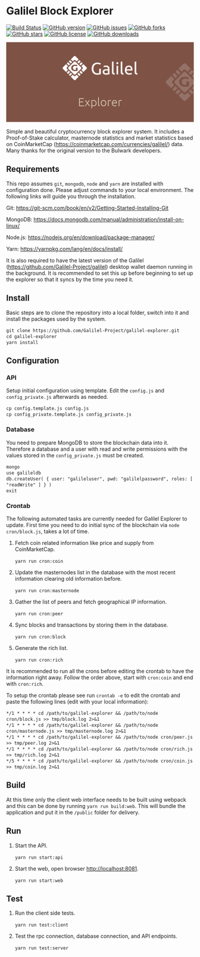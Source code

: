 # Galilel Block Explorer

[![Build Status](https://travis-ci.com/Galilel-Project/galilel-explorer.svg?branch=master)](https://travis-ci.com/Galilel-Project/galilel-explorer)
[![GitHub version](https://badge.fury.io/gh/Galilel-Project%2Fgalilel-explorer.svg)](https://github.com/Galilel-Project/galilel-explorer/releases)
[![GitHub issues](https://img.shields.io/github/issues/Galilel-Project/galilel-explorer.svg)](https://github.com/Galilel-Project/galilel-explorer/issues)
[![GitHub forks](https://img.shields.io/github/forks/Galilel-Project/galilel-explorer.svg)](https://github.com/Galilel-Project/galilel-explorer/network/members)
[![GitHub stars](https://img.shields.io/github/stars/Galilel-Project/galilel-explorer.svg)](https://github.com/Galilel-Project/galilel-explorer/stargazers)
[![GitHub license](https://img.shields.io/github/license/Galilel-Project/galilel-explorer.svg)](https://github.com/Galilel-Project/galilel-explorer/blob/master/LICENSE)
[![GitHub downloads](https://img.shields.io/github/downloads/Galilel-Project/galilel-explorer/total.svg)](https://github.com/Galilel-Project/galilel-explorer/releases)

![](doc/img/explorer.jpg)

Simple and beautiful cryptocurrency block explorer system. It includes a
Proof-of-Stake calculator, masternode statistics and market statistics based
on CoinMarketCap (https://coinmarketcap.com/currencies/galilel/) data. Many
thanks for the original version to the Bulwark developers.

## Requirements

This repo assumes `git`, `mongodb`, `node` and `yarn` are installed with
configuration done.  Please adjust commands to your local environment. The
following links will guide you through the installation.

Git: https://git-scm.com/book/en/v2/Getting-Started-Installing-Git

MongoDB: https://docs.mongodb.com/manual/administration/install-on-linux/

Node.js: https://nodejs.org/en/download/package-manager/

Yarn: https://yarnpkg.com/lang/en/docs/install/

It is also required to have the latest version of the Galilel
(https://github.com/Galilel-Project/galilel) desktop wallet daemon running in
the background. It is recommended to set this up before beginning to set up the
explorer so that it syncs by the time you need it.

## Install

Basic steps are to clone the repository into a local folder, switch into it and
install the packages used by the system.

```
git clone https://github.com/Galilel-Project/galilel-explorer.git
cd galilel-explorer
yarn install
```

## Configuration

### API

Setup initial configuration using template. Edit the `config.js` and
`config_private.js` afterwards as needed.

```
cp config.template.js config.js
cp config_private.template.js config_private.js
```

### Database

You need to prepare MongoDB to store the blockchain data into it. Therefore a
database and a user with read and write permissions with the values stored in
the `config_private.js` must be created.

```
mongo
use galileldb
db.createUser( { user: "galileluser", pwd: "galilelpassword", roles: [ "readWrite" ] } )
exit
```

### Crontab

The following automated tasks are currently needed for Galilel Explorer to
update. First time you need to do initial sync of the blockchain via
`node cron/block.js`, takes a lot of time.

1. Fetch coin related information like price and supply from CoinMarketCap.

   `yarn run cron:coin`

2. Update the masternodes list in the database with the most recent information
   clearing old information before.

   `yarn run cron:masternode`

3. Gather the list of peers and fetch geographical IP information.

   `yarn run cron:peer`

4. Sync blocks and transactions by storing them in the database.

   `yarn run cron:block`

5. Generate the rich list.

   `yarn run cron:rich`

It is recommended to run all the crons before editing the crontab to have the
information right away. Follow the order above, start with `cron:coin` and end
with `cron:rich`.

To setup the crontab please see run `crontab -e` to edit the crontab and paste
the following lines (edit with your local information):

```
*/1 * * * * cd /path/to/galilel-explorer && /path/to/node cron/block.js >> tmp/block.log 2>&1
*/1 * * * * cd /path/to/galilel-explorer && /path/to/node cron/masternode.js >> tmp/masternode.log 2>&1
*/1 * * * * cd /path/to/galilel-explorer && /path/to/node cron/peer.js >> tmp/peer.log 2>&1
*/1 * * * * cd /path/to/galilel-explorer && /path/to/node cron/rich.js >> tmp/rich.log 2>&1
*/5 * * * * cd /path/to/galilel-explorer && /path/to/node cron/coin.js >> tmp/coin.log 2>&1
```

## Build

At this time only the client web interface needs to be built using webpack and
this can be done by running `yarn run build:web`. This will bundle the
application and put it in the `/public` folder for delivery.

## Run

1. Start the API.

   `yarn run start:api`

2. Start the web, open browser [http://localhost:8081](http://localhost:8081).

   `yarn run start:web`

## Test

1. Run the client side tests.

   `yarn run test:client`

2. Test the rpc connection, database connection, and API endpoints.

   `yarn run test:server`
